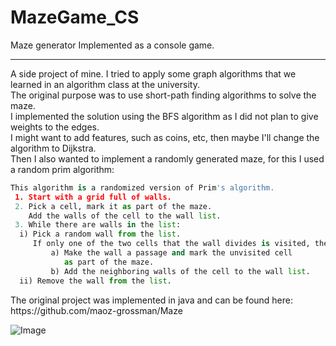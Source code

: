 # MazeGame_CS

Maze generator
Implemented as a console game.

---

<p>
A side project of mine.
I tried to apply some graph algorithms that we learned in an algorithm class at the university.<br>
The original purpose was to use short-path finding algorithms to solve the maze.<br> 
I implemented the solution using the BFS algorithm as I did not plan to give weights to the edges.<br>
I might want to add features, such as coins, etc, then maybe I'll change the algorithm to Dijkstra. <br>
Then I also wanted to implement a randomly generated maze, for this I used a random prim algorithm:<br>
  </p>
  
  ```python
This algorithm is a randomized version of Prim's algorithm.
   1. Start with a grid full of walls.
   2. Pick a cell, mark it as part of the maze. 
      Add the walls of the cell to the wall list.
   3. While there are walls in the list:
   	i) Pick a random wall from the list.
   	   If only one of the two cells that the wall divides is visited, then:
   		   a) Make the wall a passage and mark the unvisited cell 
   			  as part of the maze.
   		   b) Add the neighboring walls of the cell to the wall list.
   	ii) Remove the wall from the list.
```

<p>
  The original project was implemented in java and can be found here:
  https://github.com/maoz-grossman/Maze
  <br>
  </p>
  
  


![Image](https://i.ibb.co/fQgN43m/MazeGame.png)
